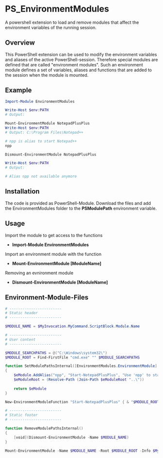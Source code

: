 # PS_EnvironmentModules
A powershell extension to load and remove modules that affect the environment variables of the running session.

Overview
--------

This PowerShell extension can be used to modify the environment variables and aliases of the active PowerShell-session. Therefore special modules 
are defined that are called "environment modules". Such an environment module defines a set of variables, aliases and functions that are added to 
the session when the module is mounted.

Example
-------

```powershell
Import-Module EnvironmentModules

Write-Host $env:PATH
# Output: 

Mount-EnvironmentModule NotepadPlusPlus
Write-Host $env:PATH
# Output: C:\Program Files\Notepad++

# npp is alias to start Notepad++
npp

Dismount-EnvironmentModule NotepadPlusPlus

Write-Host $env:PATH
# Output: 

# Alias npp not available anymore
```

Installation
------------

The code is provided as PowerShell-Module. Download the files and add the EnvironmentModules folder to the **PSModulePath** environment variable. 


Usage
-----

Import the module to get access to the functions
- **Import-Module EnvironmentModules**

Import an environment module with the function
- **Mount-EnvironmentModule [ModuleName]**

Removing an evnironment module
- **Dismount-EnvironmentModule [ModuleName]**


Environment-Module-Files
------------------------

```powershell
# ------------------------
# Static header
# ------------------------

$MODULE_NAME = $MyInvocation.MyCommand.ScriptBlock.Module.Name

# ------------------------
# User content
# ------------------------

$MODULE_SEARCHPATHS = @("C:\Windows\system32\")
$MODULE_ROOT = Find-FirstFile "cmd.exe" "" $MODULE_SEARCHPATHS

function SetModulePathsInternal([EnvironmentModules.EnvironmentModule] $eModule, [String] $eModuleRoot)
{
	$eModule.AddAlias("npp", "Start-NotepadPlusPlus", "Use 'npp' to start Notepad++")
	$eModuleRoot = (Resolve-Path (Join-Path $eModuleRoot "..\"))
	
	return $eModule
}

New-EnvironmentModuleFunction "Start-NotepadPlusPlus" { & "$MODULE_ROOT" }

# ------------------------
# Static footer
# ------------------------

function RemoveModulePathsInternal()
{
	[void](Dismount-EnvironmentModule -Name $MODULE_NAME)
}

Mount-EnvironmentModule -Name $MODULE_NAME -Root $MODULE_ROOT -Info $MyInvocation.MyCommand.ScriptBlock.Module -CreationDelegate ${function:SetModulePathsInternal} -DeletionDelegate ${function:RemoveModulePathsInternal}
```
